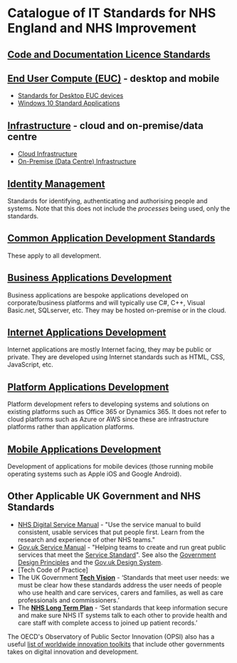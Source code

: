 # Catalogue of IT Standards for NHS England and NHS Improvement

## [Code and Documentation Licence Standards](./licence-standard)

## [End User Compute (EUC)](./euc) - desktop and mobile

* [Standards for Desktop EUC devices](./euc/desktop-devices.md)
* [Windows 10 Standard Applications](./euc/windows-10-standard-apps.md)

## [Infrastructure](./infrastructure) - cloud and on-premise/data centre

* [Cloud Infrastructure](./infrastructure/cloud)
* [On-Premise (Data Centre) Infrastructure](./infrastructure/on-premise)
## [Identity Management](./identity-management)

Standards for identifying, authenticating and authorising people and systems. Note that this does not include the _processes_ being used, only the standards.

## [Common Application Development Standards](./common-dev)

These apply to all development.

## [Business Applications Development](./business-dev)

Business applications are bespoke applications developed on corporate/business platforms and will typically use C#, C++, Visual Basic.net, SQLserver, etc. They may be hosted on-premise or in the cloud.

## [Internet Applications Development](./internet-dev)

Internet applications are mostly Internet facing, they may be public or private. They are developed using Internet standards such as HTML, CSS, JavaScript, etc.

## [Platform Applications Development](./platform-dev)

Platform development refers to developing systems and solutions on existing platforms such as Office 365 or Dynamics 365. It does not refer to cloud platforms such as Azure or AWS since these are infrastructure platforms rather than application platforms.


## [Mobile Applications Development](./mobile-dev)

Development of applications for mobile devices (those running mobile operating systems such as Apple iOS and Google Android).

## Other Applicable UK Government and NHS Standards

* [NHS Digital Service Manual](https://service-manual.nhs.uk/) - "Use the service manual to build consistent, usable services that put people first.​ Learn from the research and experience of other NHS teams."
* [Gov.uk Service Manual](https://www.gov.uk/service-manual) - "Helping teams to create and run great public services that meet the [Service Standard](https://www.gov.uk/service-manual/service-standard)". See also the [Government Design Principles](https://www.gov.uk/guidance/government-design-principles) and the [Gov.uk Design System](https://design-system.service.gov.uk/).
* [Tech Code of Practice]
* The UK Government **[Tech Vision](https://www.gov.uk/government/publications/the-future-of-healthcare-our-vision-for-digital-data-and-technology-in-health-and-care/the-future-of-healthcare-our-vision-for-digital-data-and-technology-in-health-and-care)** - ‘Standards that meet user needs: we must be clear how these standards address the user needs of people who use health and care services, carers and families, as well as care professionals and commissioners.’
* The **[NHS Long Term Plan](https://www.longtermplan.nhs.uk/areas-of-work/digital-transformation/)** - ‘Set standards that keep information secure and make sure NHS IT systems talk to each other to provide health and care staff with complete access to joined up patient records.’​

The OECD's Observatory of Public Sector Innovation (OPSI) also has a useful [list of worldwide innovation toolkits](https://oecd-opsi.org/search-toolkits/) that include other governments takes on digital innovation and development.

